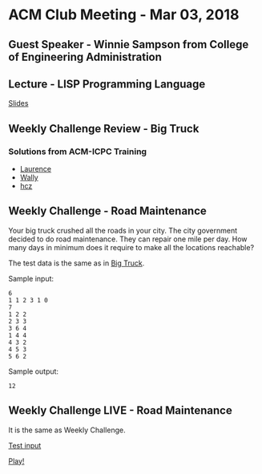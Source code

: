 ACM Club Meeting - Mar 03, 2018
===

Guest Speaker - Winnie Sampson from College of Engineering Administration
---

Lecture - LISP Programming Language
---

[Slides](LISP-Programming-Language.pdf)

Weekly Challenge Review - Big Truck
---

### Solutions from ACM-ICPC Training

* [Laurence](https://github.com/buckeye-cn/ACM_ICPC_Materials/blob/master/solutions/kattis/naq16/bigtruck_laurence.cpp)
* [Wally](https://github.com/buckeye-cn/ACM_ICPC_Materials/blob/master/solutions/kattis/naq16/bigtruck_wally.cpp)
* [hcz](https://github.com/buckeye-cn/ACM_ICPC_Materials/blob/master/solutions/kattis/naq16/bigtruck_hcz.cpp)

Weekly Challenge - Road Maintenance
---

Your big truck crushed all the roads in your city. The city government decided to do road maintenance. They can repair one mile per day. How many days in minimum does it require to make all the locations reachable?

The test data is the same as in [Big Truck](https://open.kattis.com/problems/bigtruck).

Sample input:

```
6
1 1 2 3 1 0
7
1 2 2
2 3 3
3 6 4
1 4 4
4 3 2
4 5 3
5 6 2
```

Sample output:

```
12
```

Weekly Challenge LIVE - Road Maintenance
---

It is the same as Weekly Challenge.

[Test input](Road-Maintenance.in)

[Play!](https://docs.google.com/forms/d/e/1FAIpQLSfy5l2adCrmsna-bArzsImyiVf5pod2y5RF3xuxkxNP-G3B7w/viewform)
